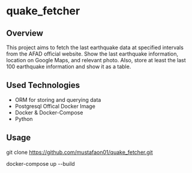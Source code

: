 # quake_fetcher

## Overview

This project aims to fetch the last earthquake data at specified intervals from the AFAD official website. Show the last earthquake information, location on Google Maps, and relevant photo.
Also, store at least the last 100 earthquake information and show it as a table.

## Used Technologies

- ORM for storing and querying data
- Postgresql Offical Docker Image
- Docker & Docker-Compose
- Python


## Usage

git clone https://github.com/mustafaon01/quake_fetcher.git

docker-compose up --build
